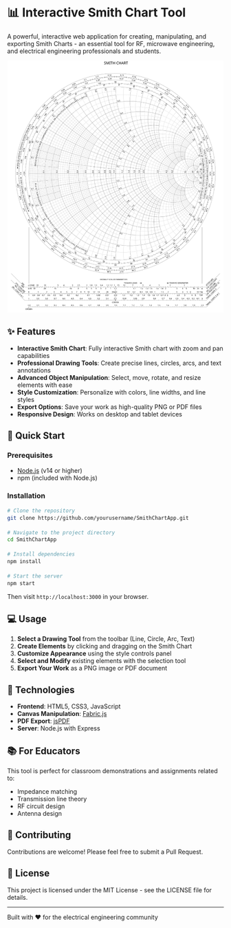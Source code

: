 # 📊 Interactive Smith Chart Tool

A powerful, interactive web application for creating, manipulating, and exporting Smith Charts - an essential tool for RF, microwave engineering, and electrical engineering professionals and students.

![Smith Chart](public/images/Smith_chart_with_white_bg.png)

## ✨ Features

- **Interactive Smith Chart**: Fully interactive Smith chart with zoom and pan capabilities
- **Professional Drawing Tools**: Create precise lines, circles, arcs, and text annotations
- **Advanced Object Manipulation**: Select, move, rotate, and resize elements with ease
- **Style Customization**: Personalize with colors, line widths, and line styles
- **Export Options**: Save your work as high-quality PNG or PDF files
- **Responsive Design**: Works on desktop and tablet devices

## 🚀 Quick Start

### Prerequisites
- [Node.js](https://nodejs.org/) (v14 or higher)
- npm (included with Node.js)

### Installation

```bash
# Clone the repository
git clone https://github.com/yourusername/SmithChartApp.git

# Navigate to the project directory
cd SmithChartApp

# Install dependencies
npm install

# Start the server
npm start
```

Then visit `http://localhost:3000` in your browser.

## 💻 Usage

1. **Select a Drawing Tool** from the toolbar (Line, Circle, Arc, Text)
2. **Create Elements** by clicking and dragging on the Smith Chart
3. **Customize Appearance** using the style controls panel
4. **Select and Modify** existing elements with the selection tool
5. **Export Your Work** as a PNG image or PDF document

## 🔧 Technologies

- **Frontend**: HTML5, CSS3, JavaScript
- **Canvas Manipulation**: [Fabric.js](http://fabricjs.com/)
- **PDF Export**: [jsPDF](https://github.com/parallax/jsPDF)
- **Server**: Node.js with Express

## 📚 For Educators

This tool is perfect for classroom demonstrations and assignments related to:
- Impedance matching
- Transmission line theory
- RF circuit design
- Antenna design

## 🤝 Contributing

Contributions are welcome! Please feel free to submit a Pull Request.

## 📝 License

This project is licensed under the MIT License - see the LICENSE file for details.

---

Built with ❤️ for the electrical engineering community